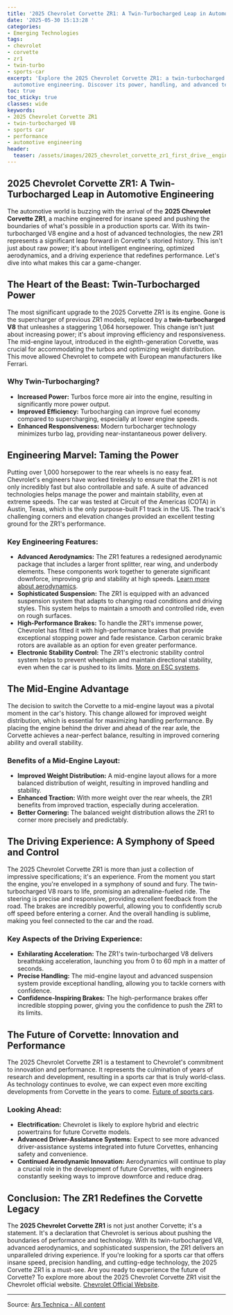 ```yaml
---
title: '2025 Chevrolet Corvette ZR1: A Twin-Turbocharged Leap in Automotive Engineering'
date: '2025-05-30 15:13:28 '
categories:
- Emerging Technologies
tags:
- chevrolet
- corvette
- zr1
- twin-turbo
- sports-car
excerpt: 'Explore the 2025 Chevrolet Corvette ZR1: a twin-turbocharged marvel redefining
  automotive engineering. Discover its power, handling, and advanced tech features.'
toc: true
toc_sticky: true
classes: wide
keywords:
- 2025 Chevrolet Corvette ZR1
- twin-turbocharged V8
- sports car
- performance
- automotive engineering
header:
  teaser: /assets/images/2025_chevrolet_corvette_zr1_first_drive__engineere_20250530151327.jpg
---
```


## 2025 Chevrolet Corvette ZR1: A Twin-Turbocharged Leap in Automotive Engineering

The automotive world is buzzing with the arrival of the **2025 Chevrolet Corvette ZR1**, a machine engineered for insane speed and pushing the boundaries of what's possible in a production sports car. With its twin-turbocharged V8 engine and a host of advanced technologies, the new ZR1 represents a significant leap forward in Corvette's storied history. This isn't just about raw power; it's about intelligent engineering, optimized aerodynamics, and a driving experience that redefines performance. Let's dive into what makes this car a game-changer.

## The Heart of the Beast: Twin-Turbocharged Power

The most significant upgrade to the 2025 Corvette ZR1 is its engine. Gone is the supercharger of previous ZR1 models, replaced by a **twin-turbocharged V8** that unleashes a staggering 1,064 horsepower. This change isn't just about increasing power; it's about improving efficiency and responsiveness. The mid-engine layout, introduced in the eighth-generation Corvette, was crucial for accommodating the turbos and optimizing weight distribution. This move allowed Chevrolet to compete with European manufacturers like Ferrari.

### Why Twin-Turbocharging?

*   **Increased Power:** Turbos force more air into the engine, resulting in significantly more power output.
*   **Improved Efficiency:** Turbocharging can improve fuel economy compared to supercharging, especially at lower engine speeds.
*   **Enhanced Responsiveness:** Modern turbocharger technology minimizes turbo lag, providing near-instantaneous power delivery.

## Engineering Marvel: Taming the Power

Putting over 1,000 horsepower to the rear wheels is no easy feat. Chevrolet's engineers have worked tirelessly to ensure that the ZR1 is not only incredibly fast but also controllable and safe. A suite of advanced technologies helps manage the power and maintain stability, even at extreme speeds. The car was tested at Circuit of the Americas (COTA) in Austin, Texas, which is the only purpose-built F1 track in the US. The track's challenging corners and elevation changes provided an excellent testing ground for the ZR1's performance.

### Key Engineering Features:

*   **Advanced Aerodynamics:** The ZR1 features a redesigned aerodynamic package that includes a larger front splitter, rear wing, and underbody elements. These components work together to generate significant downforce, improving grip and stability at high speeds. [Learn more about aerodynamics](URL).
*   **Sophisticated Suspension:** The ZR1 is equipped with an advanced suspension system that adapts to changing road conditions and driving styles. This system helps to maintain a smooth and controlled ride, even on rough surfaces.
*   **High-Performance Brakes:** To handle the ZR1's immense power, Chevrolet has fitted it with high-performance brakes that provide exceptional stopping power and fade resistance. Carbon ceramic brake rotors are available as an option for even greater performance.
*   **Electronic Stability Control:** The ZR1's electronic stability control system helps to prevent wheelspin and maintain directional stability, even when the car is pushed to its limits. [More on ESC systems](URL).

## The Mid-Engine Advantage

The decision to switch the Corvette to a mid-engine layout was a pivotal moment in the car's history. This change allowed for improved weight distribution, which is essential for maximizing handling performance. By placing the engine behind the driver and ahead of the rear axle, the Corvette achieves a near-perfect balance, resulting in improved cornering ability and overall stability.

### Benefits of a Mid-Engine Layout:

*   **Improved Weight Distribution:** A mid-engine layout allows for a more balanced distribution of weight, resulting in improved handling and stability.
*   **Enhanced Traction:** With more weight over the rear wheels, the ZR1 benefits from improved traction, especially during acceleration.
*   **Better Cornering:** The balanced weight distribution allows the ZR1 to corner more precisely and predictably.

## The Driving Experience: A Symphony of Speed and Control

The 2025 Chevrolet Corvette ZR1 is more than just a collection of impressive specifications; it's an experience. From the moment you start the engine, you're enveloped in a symphony of sound and fury. The twin-turbocharged V8 roars to life, promising an adrenaline-fueled ride. The steering is precise and responsive, providing excellent feedback from the road. The brakes are incredibly powerful, allowing you to confidently scrub off speed before entering a corner. And the overall handling is sublime, making you feel connected to the car and the road.

### Key Aspects of the Driving Experience:

*   **Exhilarating Acceleration:** The ZR1's twin-turbocharged V8 delivers breathtaking acceleration, launching you from 0 to 60 mph in a matter of seconds.
*   **Precise Handling:** The mid-engine layout and advanced suspension system provide exceptional handling, allowing you to tackle corners with confidence.
*   **Confidence-Inspiring Brakes:** The high-performance brakes offer incredible stopping power, giving you the confidence to push the ZR1 to its limits.

## The Future of Corvette: Innovation and Performance

The 2025 Chevrolet Corvette ZR1 is a testament to Chevrolet's commitment to innovation and performance. It represents the culmination of years of research and development, resulting in a sports car that is truly world-class. As technology continues to evolve, we can expect even more exciting developments from Corvette in the years to come. [Future of sports cars](URL).

### Looking Ahead:

*   **Electrification:** Chevrolet is likely to explore hybrid and electric powertrains for future Corvette models.
*   **Advanced Driver-Assistance Systems:** Expect to see more advanced driver-assistance systems integrated into future Corvettes, enhancing safety and convenience.
*   **Continued Aerodynamic Innovation:** Aerodynamics will continue to play a crucial role in the development of future Corvettes, with engineers constantly seeking ways to improve downforce and reduce drag.

## Conclusion: The ZR1 Redefines the Corvette Legacy

The **2025 Chevrolet Corvette ZR1** is not just another Corvette; it's a statement. It's a declaration that Chevrolet is serious about pushing the boundaries of performance and technology. With its twin-turbocharged V8, advanced aerodynamics, and sophisticated suspension, the ZR1 delivers an unparalleled driving experience. If you're looking for a sports car that offers insane speed, precision handling, and cutting-edge technology, the 2025 Corvette ZR1 is a must-see. Are you ready to experience the future of Corvette? To explore more about the 2025 Chevrolet Corvette ZR1 visit the Chevrolet official website. [Chevrolet Official Website](URL).


---

Source: [Ars Technica - All content](https://arstechnica.com/cars/2025/05/2025-chevrolet-corvette-zr1-first-drive-engineered-for-insane-speed/)